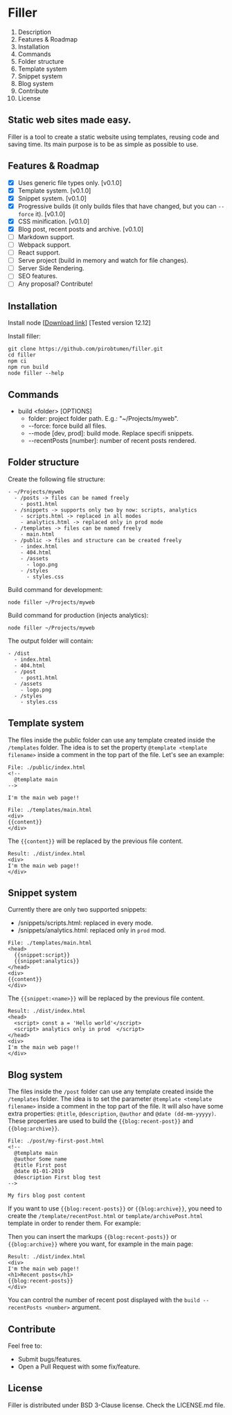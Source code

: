 # Filler

1. Description
2. Features & Roadmap
3. Installation
4. Commands
5. Folder structure
6. Template system
7. Snippet system
8. Blog system
9. Contribute
10. License

## Static web sites made easy.

Filler is a tool to create a static website using templates, reusing code and saving time. Its main purpose is to be as simple as possible to use.

## Features & Roadmap

- [x] Uses generic file types only. [v0.1.0]
- [x] Template system. [v0.1.0]
- [x] Snippet system. [v0.1.0]
- [x] Progressive builds (it only builds files that have changed, but you can `--force` it). [v0.1.0]
- [x] CSS minification. [v0.1.0]
- [x] Blog post, recent posts and archive. [v0.1.0]
- [ ] Markdown support.
- [ ] Webpack support.
- [ ] React support.
- [ ] Serve project (build in memory and watch for file changes).
- [ ] Server Side Rendering.
- [ ] SEO features.
- [ ] Any proposal? Contribute!

## Installation

Install node [[Download link](https://nodejs.org/en/download/)] [Tested version 12.12]

Install filler:
```
git clone https://github.com/pirobtumen/filler.git
cd filler
npm ci
npm run build
node filler --help
```

## Commands

- build \<folder\> [OPTIONS]
  - folder: project folder path. E.g.: "~/Projects/myweb".
  - --force: force build all files.
  - --mode [dev, prod]: build mode. Replace specifi snippets.
  - --recentPosts [number]: number of recent posts rendered.
  

## Folder structure

Create the following file structure:

```
- ~/Projects/myweb
  - /posts -> files can be named freely
    - post1.html
  - /snippets -> supports only two by now: scripts, analytics
    - scripts.html -> replaced in all modes
    - analytics.html -> replaced only in prod mode
  - /templates -> files can be named freely
    - main.html
  - /public -> files and structure can be created freely
    - index.html
    - 404.html
    - /assets
      - logo.png
    - /styles
      - styles.css
```
Build command for development:

`node filler ~/Projects/myweb`

Build command for production (injects analytics):

`node filler ~/Projects/myweb`

The output folder will contain:

```
- /dist
  - index.html
  - 404.html
  - /post
    - post1.html
  - /assets
    - logo.png
  - /styles
    - styles.css
```

## Template system

The files inside the public folder can use any template created inside the `/templates` folder. The idea is to set the property `@template <template filename>` inside a comment in the top part  of the file. Let's see an example:

```
File: ./public/index.html
<!--
  @template main
-->

I'm the main web page!!
```
```
File: ./templates/main.html
<div>
{{content}}
</div>
```

The `{{content}}` will be replaced by the previous file content.

```
Result: ./dist/index.html
<div>
I'm the main web page!!
</div>
```

## Snippet system

Currently there are only two supported snippets:
- /snippets/scripts.html: replaced in every mode.
- /snippets/analytics.html: replaced only in `prod` mod.

```
File: ./templates/main.html
<head>
  {{snippet:script}}
  {{snippet:analytics}}
</head>
<div>
{{content}}
</div>
```

The `{{snippet:<name>}}` will be replaced by the previous file content.

```
Result: ./dist/index.html
<head>
  <script> const a = 'Hello world'</script>
  <script> analytics only in prod  </script>
</head>
<div>
I'm the main web page!!
</div>
```

## Blog system

The files inside the `/post` folder can use any template created inside the `/templates` folder. The idea is to set the parameter `@template <template filename>` inside a comment in the top part  of the file. It will also have some extra properties: `@title`, `@description`, `@author` and `@date (dd-mm-yyyyy)`. These properties are used to build the `{{blog:recent-post}}` and `{{blog:archive}}`.

```
File: ./post/my-first-post.html
<!--
  @template main
  @author Some name
  @title First post
  @date 01-01-2019
  @description First blog test
-->

My firs blog post content
```

If you want to use `{{blog:recent-posts}}` or `{{blog:archive}}`, you need to create the `/template/recentPost.html` or `template/archivePost.html` template in  order to render them. For example:

Then you can insert the markups `{{blog:recent-posts}}`  or `{{blog:archive}}` where you want, for example in the main page:

```
Result: ./dist/index.html
<div>
I'm the main web page!!
<h1>Recent posts</h1>
{{blog:recent-posts}}
</div>
```

You can control the number of recent post displayed with the `build --recentPosts <number>` argument.

## Contribute

Feel free to:

- Submit bugs/features.
- Open a Pull Request with some fix/feature.

## License

Filler is distributed under BSD 3-Clause license. Check the LICENSE.md file.
